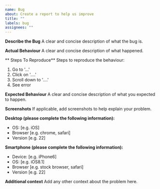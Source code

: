 ```yaml
---
name: Bug
about: Create a report to help us improve
title: ""
labels: bug
assignees: ""
---
```


**Describe the Bug**
A clear and concise description of what the bug is.

**Actual Behaviour**
A clear and concise description of what happened.

** Steps To Reproduce**
Steps to reproduce the behaviour:

1. Go to '...'
2. Click on '....'
3. Scroll down to '....'
4. See error

**Expected Behaviour**
A clear and concise description of what you expected to happen.

**Screenshots**
If applicable, add screenshots to help explain your problem.

**Desktop (please complete the following information):**

- OS: [e.g. iOS]
- Browser [e.g. chrome, safari]
- Version [e.g. 22]

**Smartphone (please complete the following information):**

- Device: [e.g. iPhone6]
- OS: [e.g. iOS8.1]
- Browser [e.g. stock browser, safari]
- Version [e.g. 22]

**Additional context**
Add any other context about the problem here.
